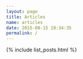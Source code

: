 ```yaml
---
layout: page
title: Articles
name: articles
date: 2015-08-15 19:34:35
permalink: /
---
```


{% include list_posts.html %}
